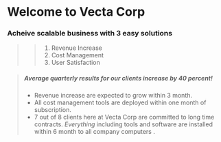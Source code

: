 # Welcome to Vecta Corp #

### Acheive scalable business with 3 easy solutions ###  

>> 1. Revenue Increase
>> 2. Cost Management
>> 3. User Satisfaction  

> ##### Average quarterly results for our clients increase by 40 percent!
>
> - Revenue increase are expected to grow within 3 month.
> - All cost management tools are deployed within one month of subscription.
> - 7 out of 8 clients here at Vecta Corp are committed to long time contracts.
>  *Everything* including tools and software are installed within 6 month to all company computers .


